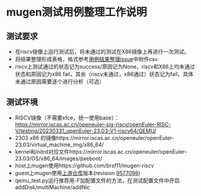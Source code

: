 # mugen测试用例整理工作说明
## 测试要求
- 在riscv镜像上运行测试后，将未通过的测试在X86镜像上再进行一次测试。
- 将结果整理形成表格，格式参考[用例结果整理issue](https://gitee.com/openeuler/RISC-V/issues/I77F5M?from=project-issue)中附件csv
- riscv上测试通过的状态记为success/原因记为None，riscv和X86上均未通过状态和原因记为x86 fail，其余（riscv未通过，x86通过）状态记为fail，具体未通过原因需要逐个进行分析（可选）
## 测试环境
- RISCV镜像（不需要xfce，统一使用base）：https://mirror.iscas.ac.cn/openeuler-sig-riscv/openEuler-RISC-V/testing/20230331_openEuler-23.03-V1-riscv64/QEMU/  
- 2303 x86 的镜像https://mirror.iscas.ac.cn/openeuler/openEuler-23.03/virtual_machine_img/x86_64/
- kernel和initrd对应文件https://mirror.iscas.ac.cn/openeuler/openEuler-23.03/OS/x86_64/images/pxeboot/
- host上mugen使用https://github.com/brsf11/mugen-riscv
- guest上mugen使用[上游仓库]([https://gitee.com/src-oerv/mugen](https://gitee.com/openeuler/mugen))版本(revision [9577098](https://gitee.com/openeuler/mugen/commit/95770982e86665a2beffa90c07b031da937333ac))
- qemu_test.py运行推荐用-F加配置文件的方法，在测试配置文件中开启addDisk/multiMachine/addNic
